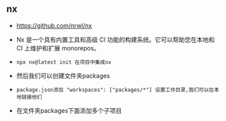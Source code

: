 ## nx
* https://github.com/nrwl/nx
* Nx 是一个具有内置工具和高级 CI 功能的构建系统。它可以帮助您在本地和 CI 上维护和扩展 monorepos。

* `npx nx@latest init 在项目中集成nx`

* 然后我们可以创建文件夹packages
* `package.json添加 "workspaces": ["packages/*"] 设置工作目录,我们可以在本地链接他们`
* 在文件夹packages下面添加多个子项目

 
